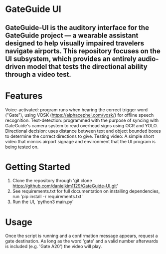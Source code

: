 # GateGuide UI

GateGuide-UI is the auditory interface for the GateGuide project — a wearable assistant designed to help visually impaired travelers navigate airports. This repository focuses on the UI subsystem, which provides an entirely audio-driven model that tests the directional ability through a video test. 
---

# Features

Voice-activated: program runs when hearing the correct trigger word ("Gate"), using VOSK (https://alphacephei.com/vosk/) for offline speech recognition.
Text-detection: programmed with the purpose of syncing with GateGuide's camera system to read overhead signs using OCR and YOLO.
Directional decision: uses distance between text and object bounded boxes to determine the correct directions to give.
Testing video: A simple short video that mimics airport signage and environment that the UI program is being tested on.

# Getting Started

1. Clone the repository through 'git clone https://github.com/danielkim1129/GateGuide-UI.git'
2. See requirements.txt for full documentation on installing dependencies, run 'pip install -r requirements.txt'
3. Run the UI, 'python3 main.py'

# Usage

Once the script is running and a confirmation message appears, request a gate destination. As long as the word 'gate' and a valid number afterwards is included (e.g. 'Gate A20') the video will play.
